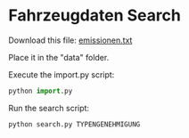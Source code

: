 # Fahrzeugdaten Search

Download this file: [emissionen.txt](https://opendata.astra.admin.ch/ivzod/2000-Typengenehmigungen_TG_TARGA/2200-Basisdaten_TG_ab_1995/emissionen.txt)

Place it in the "data" folder.

Execute the import.py script:

```python
python import.py
```

Run the search script:

```python
python search.py TYPENGENEHMIGUNG
```